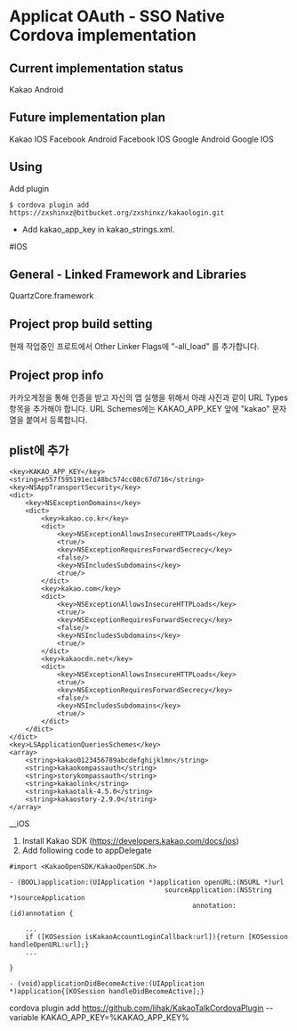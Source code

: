# Applicat OAuth - SSO Native Cordova implementation

## Current implementation status

Kakao Android

## Future implementation plan

Kakao IOS
Facebook Android
Facebook IOS
Google Android
Google IOS

## Using
Add plugin

    $ cordova plugin add  https://zxshinxz@bitbucket.org/zxshinxz/kakaologin.git

* Add kakao_app_key in kakao_strings.xml.



#IOS

## General - Linked Framework and Libraries
QuartzCore.framework

## Project prop build setting
현재 작업중인 프로트에서 Other Linker Flags에 "-all_load" 를 추가합니다.

## Project prop info
카카오계정을 통해 인증을 받고 자신의 앱 실행을 위해서 아래 사진과 같이 URL Types 항목을 추가해야 합니다. URL Schemes에는 KAKAO_APP_KEY 앞에 "kakao" 문자열을 붙여서 등록합니다.

## plist에 추가
	<key>KAKAO_APP_KEY</key>
	<string>e557f595191ec148bc574cc08c67d716</string>
    <key>NSAppTransportSecurity</key>
    <dict>
        <key>NSExceptionDomains</key>
        <dict>
            <key>kakao.co.kr</key>
            <dict>
                <key>NSExceptionAllowsInsecureHTTPLoads</key>
                <true/>
                <key>NSExceptionRequiresForwardSecrecy</key>
                <false/>
                <key>NSIncludesSubdomains</key>
                <true/>
            </dict>
            <key>kakao.com</key>
            <dict>
                <key>NSExceptionAllowsInsecureHTTPLoads</key>
                <true/>
                <key>NSExceptionRequiresForwardSecrecy</key>
                <false/>
                <key>NSIncludesSubdomains</key>
                <true/>
            </dict>
            <key>kakaocdn.net</key>
            <dict>
                <key>NSExceptionAllowsInsecureHTTPLoads</key>
                <true/>
                <key>NSExceptionRequiresForwardSecrecy</key>
                <false/>
                <key>NSIncludesSubdomains</key>
                <true/>
            </dict>
        </dict>
    </dict>
    <key>LSApplicationQueriesSchemes</key>
    <array>
        <string>kakao0123456789abcdefghijklmn</string>
        <string>kakaokompassauth</string>
        <string>storykompassauth</string>
        <string>kakaolink</string>
        <string>kakaotalk-4.5.0</string>
        <string>kakaostory-2.9.0</string>
    </array>
    
    
    

__iOS

1. Install Kakao SDK (https://developers.kakao.com/docs/ios)
2. Add following code to appDelegate

```
#import <KakaoOpenSDK/KakaoOpenSDK.h>

- (BOOL)application:(UIApplication *)application openURL:(NSURL *)url
                                       sourceApplication:(NSString *)sourceApplication
                                              annotation:(id)annotation {

    ...
    if ([KOSession isKakaoAccountLoginCallback:url]){return [KOSession handleOpenURL:url];}
    ...
    
}

- (void)applicationDidBecomeActive:(UIApplication *)application{[KOSession handleDidBecomeActive];}
```

cordova plugin add https://github.com/lihak/KakaoTalkCordovaPlugin --variable KAKAO_APP_KEY=%KAKAO_APP_KEY%